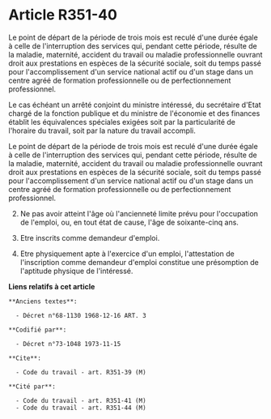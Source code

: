 # Article R351-40

Le point de départ de la période de trois mois est reculé d'une durée égale à celle de l'interruption des services qui,
pendant cette période, résulte de la maladie, maternité, accident du travail ou maladie professionnelle ouvrant droit aux
prestations en espèces de la sécurité sociale, soit du temps passé pour l'accomplissement d'un service national actif ou d'un
stage dans un centre agréé de formation professionnelle ou de perfectionnement professionnel.

Le cas échéant un arrêté conjoint du ministre intéressé, du secrétaire d'Etat chargé de la fonction publique et du ministre
de l'économie et des finances établit les équivalences spéciales exigées soit par la particularité de l'horaire du travail,
soit par la nature du travail accompli.

Le point de départ de la période de trois mois est reculé d'une durée égale à celle de l'interruption des services qui,
pendant cette période, résulte de la maladie, maternité, accident du travail ou maladie professionnelle ouvrant droit aux
prestations en espèces de la sécurité sociale, soit du temps passé pour l'accomplissement d'un service national actif ou d'un
stage dans un centre agréé de formation professionnelle ou de perfectionnement professionnel.

2. Ne pas avoir atteint l'âge où l'ancienneté limite prévu pour l'occupation de l'emploi, ou, en tout état de cause, l'âge de
soixante-cinq ans.

3. Etre inscrits comme demandeur d'emploi.

4. Etre physiquement apte à l'exercice d'un emploi, l'attestation de l'inscription comme demandeur d'emploi constitue une
présomption de l'aptitude physique de l'intéressé.

**Liens relatifs à cet article**

	**Anciens textes**:

	  - Décret n°68-1130 1968-12-16 ART. 3

	**Codifié par**:

	  - Décret n°73-1048 1973-11-15

	**Cite**:

	  - Code du travail - art. R351-39 (M)

	**Cité par**:

	  - Code du travail - art. R351-41 (M)
	  - Code du travail - art. R351-44 (M)
